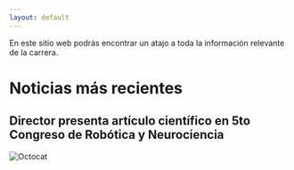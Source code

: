 ```yaml
---
layout: default
---
```


En este sitio web podrás encontrar un atajo a toda la información relevante de la carrera.

# Noticias más recientes



## Director presenta artículo científico en 5to Congreso de Robótica y Neurociencia


![Octocat](https://github.githubassets.com/images/icons/emoji/octocat.png)

